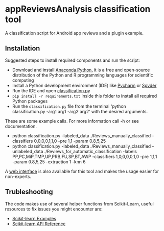 # appReviewsAnalysis classification tool

A classification script for Android app reviews and a plugin example.

## Installation

Suggested steps to install required components and run the script:

- Download and install [Anaconda Python], it is a free and open-source distribution of the Python and R programming languages for scientific computing
- Install a Python development environment (IDE) like [Pycharm] or [Spyder]
- Run the IDE and open [classification.py]
- `pip install -r requirements.txt` inside this folder to install all required Python packages
- Run the `classification.py` file from the terminal 'python classification.py -arg1 arg1 -arg2 arg2' with the desired arguments.

These are some example calls. For more information call -h or see documentation.

- python classification.py -labeled_data ./Reviews_manually_classified -classifiers 0,0,0,0,1,1,0 -pre 1,1 -param 0.8,5,25
- python classification.py -labeled_data ./Reviews_manually_classified -unlabeled_data ./Reviews_for_automatic_classification -labels PP,PC,MiP,TMP,UP,PRB,FU,SP,BT,AWP -classifiers 1,0,0,0,0,1,0 -pre 1,1,1 -param 0.8,5,25 -extraction 1 -knn 6

A [web interface] is also available for this tool and makes the usage easier for non-experts.

## Trubleshooting

The code makes use of several helper functions from Scikit-Learn, useful resources to fix issues you might encounter are:

- [Scikit-learn Examples]
- [Scikit-learn API Reference]

[Anaconda Python]: <https://www.anaconda.com/distribution/>
[Pycharm]: <https://www.jetbrains.com/pycharm/>
[Spyder]: <https://www.spyder-ide.org>
[classification.py]: <https://github.com/S2-group/appReviewsAnalysis/blob/master/analysis/classification.py>
[web interface]:<https://github.com/S2-group/appReviewsAnalysis/tree/master/frontend/server>
[Scikit-learn Examples]: <https://scikit-learn.org/stable/auto_examples/index.html>
[Scikit-learn API Reference]: <https://scikit-learn.org/stable/modules/classes.html>
